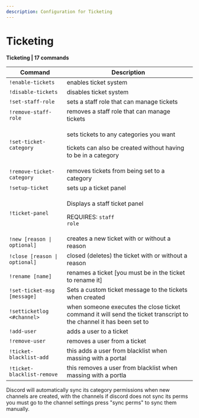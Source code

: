 ```yaml
---
description: Configuration for Ticketing
---
```


# Ticketing

**Ticketing | 17 commands**

| Command                       | Description                                                                                                         |
| ----------------------------- | ------------------------------------------------------------------------------------------------------------------- |
| `!enable-tickets`             | enables ticket system                                                                                               |
| `!disable-tickets`            | disables ticket system                                                                                              |
| `!set-staff-role`             | sets a staff role that can manage tickets                                                                           |
| `!remove-staff-role`          | removes a staff role that can manage tickets                                                                        |
| `!set-ticket-category`        | <p>sets tickets to any categories you want</p><p>tickets can also be created without having to be in a category</p> |
| `!remove-ticket-category`     | removes tickets from being set to a category                                                                        |
| `!setup-ticket`               | sets up a ticket panel                                                                                              |
| `!ticket-panel`               | <p>Displays a staff ticket panel</p><p>REQUIRES: <code>staff role</code></p>                                        |
| `!new [reason \| optional]`   | creates a new ticket with or without a reason                                                                       |
| `!close [reason \| optional]` | closed (deletes) the ticket with or without a reason                                                                |
| `!rename [name]`              | renames a ticket \[you must be in the ticket to rename it]                                                          |
| `!set-ticket-msg [message]`   | Sets a custom ticket message to the tickets when created                                                            |
| `!setticketlog <#channel>`    | when someone executes the close ticket command it will send the ticket transcript to the channel it has been set to |
| `!add-user`                   | adds a user to a ticket                                                                                             |
| `!remove-user`                | removes a user from a ticket                                                                                        |
| `!ticket-blacklist-add`       | this adds a user from blacklist when massing with a portal                                                          |
| `!ticket-blacklist-remove`    | this removes a user from blacklist when massing with a portla                                                       |

Discord will automatically sync its category permissions when new channels are created, with the channels if discord does not sync its perms you must go to the channel settings press "sync perms" to sync them manually.
